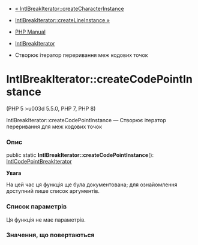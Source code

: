 - [«
IntlBreakIterator::createCharacterInstance](intlbreakiterator.createcharacterinstance.md)
- [IntlBreakIterator::createLineInstance
»](intlbreakiterator.createlineinstance.md)

- [PHP Manual](index.md)
- [IntlBreakIterator](class.intlbreakiterator.md)
- Створює ітератор переривання меж кодових точок

# IntlBreakIterator::createCodePointInstance

(PHP 5 \>u003d 5.5.0, PHP 7, PHP 8)

IntlBreakIterator::createCodePointInstance — Створює ітератор переривання
для меж кодових точок

### Опис

public static **IntlBreakIterator::createCodePointInstance**():
[IntlCodePointBreakIterator](class.intlcodepointbreakiterator.md)

**Увага**

На цей час ця функція ще була документована; для
ознайомлення доступний лише список аргументів.

### Список параметрів

Ця функція не має параметрів.

### Значення, що повертаються

